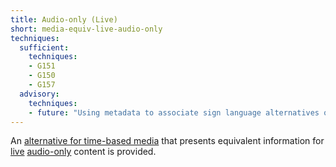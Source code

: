 ```yaml
---
title: Audio-only (Live)
short: media-equiv-live-audio-only
techniques:
  sufficient:
    techniques:
    - G151
    - G150
    - G157
  advisory:
    techniques:
    - future: "Using metadata to associate sign language alternatives of a video to enable choice of sign language [Example: Providing, in metadata, URI(s) that point to several English sign language translations (ASL, SASL, BSL, Auslan, ISL, NZSL) of a Web page.]"
---
```


An <a href="http://www.w3.org/TR/2008/REC-WCAG20-20081211/#alt-time-based-mediadef" class="termref">alternative for time-based media</a> that presents equivalent information for <a href="http://www.w3.org/TR/2008/REC-WCAG20-20081211/#livedef" class="termref">live</a> <a href="http://www.w3.org/TR/2008/REC-WCAG20-20081211/#audio-onlydef" class="termref">audio-only</a> content is provided.